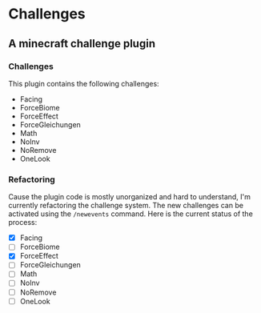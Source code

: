 # Challenges
##  A minecraft challenge plugin

### Challenges
This plugin contains the following challenges:
- Facing
- ForceBiome
- ForceEffect
- ForceGleichungen
- Math
- NoInv
- NoRemove
- OneLook

### Refactoring
Cause the plugin code is mostly unorganized and hard to understand, I'm currently refactoring the challenge system.
The new challenges can be activated using the `/newevents` command. Here is the current status of the process:
- [X] Facing
- [ ] ForceBiome
- [X] ForceEffect
- [ ] ForceGleichungen
- [ ] Math
- [ ] NoInv
- [ ] NoRemove
- [ ] OneLook
